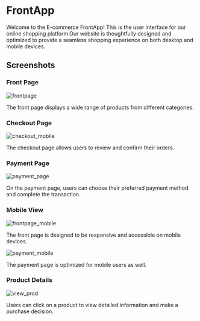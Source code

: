 # FrontApp

Welcome to the E-commerce FrontApp! This is the user interface for our online shopping platform.Our website is thoughtfully designed and optimized to provide a seamless shopping experience on both desktop and mobile devices.

## Screenshots

### Front Page

![frontpage](https://github.com/AshikJenly/E-commerce/assets/102305446/9d6e83b2-3d2b-4848-a5f0-74b651660ed5)

The front page displays a wide range of products from different categories.

### Checkout Page

![checkout_mobile](https://github.com/AshikJenly/E-commerce/assets/102305446/044949ed-30c4-4ee5-b363-1a4de0bd85bb)


The checkout page allows users to review and confirm their orders.

### Payment Page

![payment_page](https://github.com/AshikJenly/E-commerce/assets/102305446/96f9d002-7443-449d-8619-a17eb775ffb3)

On the payment page, users can choose their preferred payment method and complete the transaction.

### Mobile View
![frontpage_mobile](https://github.com/AshikJenly/E-commerce/assets/102305446/35cb6ac6-7790-47ed-8b50-afa0489cc9e2)


The front page is designed to be responsive and accessible on mobile devices.

![payment_mobile](https://github.com/AshikJenly/E-commerce/assets/102305446/58331c8f-e15c-47eb-ad1c-c7d829a938c3)


The payment page is optimized for mobile users as well.

### Product Details

![view_prod](https://github.com/AshikJenly/E-commerce/assets/102305446/cf58bcea-acde-4037-8928-1e48fd5c2af8)

Users can click on a product to view detailed information and make a purchase decision.
